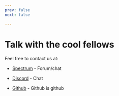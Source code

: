 ```yaml
---
prev: false
next: false

---
```

# Talk with the cool fellows

Feel free to contact us at:

- [Spectrum](https://spectrum.chat/coollabs) - Forum/chat

- [Discord](https://discord.gg/bvS3WhR) - Chat

- [Github](https://github.com/coollabsio) - Github is github